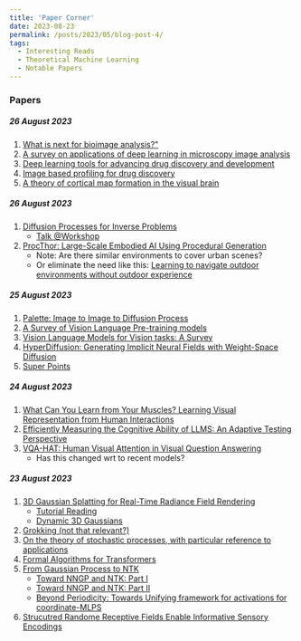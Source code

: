 ```yaml
---
title: 'Paper Corner'
date: 2023-08-23
permalink: /posts/2023/05/blog-post-4/
tags:
  - Interesting Reads
  - Theoretical Machine Learning
  - Notable Papers
---
```


### Papers 

##### 26 August 2023

1. [What is next for bioimage analysis?"](https://www.nature.com/articles/s41592-023-01950-8)
2. [A survey on applications of deep learning in microscopy image analysis](https://www.sciencedirect.com/science/article/abs/pii/S0010482521003176)
3. [Deep learning tools for advancing drug discovery and development](https://www.ncbi.nlm.nih.gov/pmc/articles/PMC8994527/pdf/13205_2022_Article_3165.pdf)
4. [Image based profiling for drug discovery](https://www.nature.com/articles/s41573-020-00117-w)
5. [A theory of cortical map formation in the visual brain](https://www.nature.com/articles/s41467-022-29433-y)

##### 26 August 2023

1. [Diffusion Processes for Inverse Problems](https://www.icms.org.uk/sites/default/files/downloads/Workshops/2023/Jan-2023/Marcelo/Valentin%20De%20Bortoli%20.pdf)
    - [Talk @Workshop](https://www.youtube.com/watch?v=DvUAiqTCMAg)
2. [ProcThor: Large-Scale Embodied AI Using Procedural Generation](https://procthor.allenai.org/)
    - Note: Are there similar environments to cover urban scenes?
    - Or eliminate the need like this: [Learning to navigate outdoor environments without outdoor experience](https://indoorsim2outdoorreal.github.io/)

##### 25 August 2023

1. [Palette: Image to Image to Diffusion Process](https://arxiv.org/pdf/2111.05826.pdf)
2. [A Survey of Vision Language Pre-training models](https://arxiv.org/pdf/2202.10936.pdf)
3. [Vision Language Models for Vision tasks: A Survey](https://arxiv.org/pdf/2304.00685.pdf)
4. [HyperDiffusion: Generating Implicit Neural Fields with Weight-Space Diffusion](https://ziyaerkoc.com/hyperdiffusion/)
5. [Super Points](https://arxiv.org/pdf/1712.07629.pdf)

##### 24 August 2023

1. [What Can You Learn from Your Muscles? Learning Visual Representation from Human Interactions](https://github.com/ehsanik/muscleTorch)
2. [Efficiently Measuring the Cognitive Ability of LLMS: An Adaptive Testing Perspective](https://arxiv.org/pdf/2306.10512.pdf)
3. [VQA-HAT: Human Visual Attention in Visual Question Answering](https://computing.ece.vt.edu/~abhshkdz/vqa-hat/)
    - Has this changed wrt to recent models? 


##### 23 August 2023

1. [3D Gaussian Splatting for Real-Time Radiance Field Rendering](https://repo-sam.inria.fr/fungraph/3d-gaussian-splatting/)
    - [Tutorial Reading](https://www.youtube.com/watch?v=xgwvU7S0K-k&t=752s)
    - [Dynamic 3D Gaussians](https://www.youtube.com/watch?v=hDuy1TgD8I4)
2. [Grokking (not that relevant?)](https://kindxiaoming.github.io/pdfs/grokking_review.pdf)
3. [On the theory of stochastic processes, with particular reference to applications](https://digitalassets.lib.berkeley.edu/math/ucb/text/math_s1_article-21.pdf)
4. [Formal Algorithms for Transformers](https://arxiv.org/pdf/2207.09238.pdf)
5. [From Gaussian Process to NTK](https://www.youtube.com/watch?v=VUX2bsrYag8)
    - [Toward NNGP and NTK: Part I](https://frankccccc.github.io/blog/posts/part_i_toward_nngp_and_ntk/)
    - [Toward NNGP and NTK: Part II](https://frankccccc.github.io/blog/posts/toward_nngp_and_ntk/)
    - [Beyond Periodicity: Towards Unifying framework for activations for coordinate-MLPS](https://www.youtube.com/watch?v=3hbkBMPxWqs)
6. [Strucutred Randome Receptive Fields Enable Informative Sensory Encodings](https://www.youtube.com/watch?v=4Q2ZiwvCWTw)
